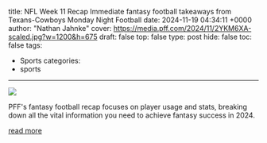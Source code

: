 title: NFL Week 11 Recap Immediate fantasy football takeaways from Texans-Cowboys Monday Night Football
date: 2024-11-19 04:34:11 +0000
author: "Nathan Jahnke"
cover: https://media.pff.com/2024/11/2YKM6XA-scaled.jpg?w=1200&h=675
draft: false
top: false
type: post
hide: false
toc: false
tags:
  - Sports
categories:
  - sports
---

![](https://media.pff.com/2024/11/2YKM6XA-scaled.jpg?w=1200&h=675)

PFF's fantasy football recap focuses on player usage and stats, breaking down all the vital information you need to achieve fantasy success in 2024.

[read more](https://www.pff.com/news/fantasy-football-week-11-recap-immediate-takeaways-texans-cowboys-monday-night-football-2024)
